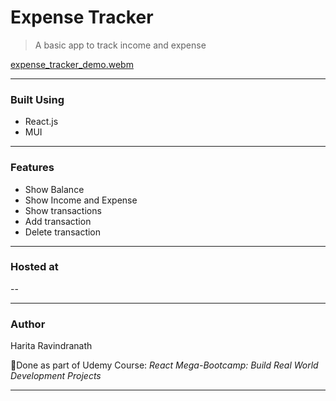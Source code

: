 # Expense Tracker
> A basic app to track income and expense


[expense_tracker_demo.webm](https://github.com/harita-gr/expense-tracker/assets/61909695/cf35c785-b400-4cbb-a552-369706075959)

---
### Built Using
- React.js
- MUI
---
### Features
- Show Balance
- Show Income and Expense
- Show transactions
- Add transaction
- Delete transaction
---
### Hosted at
--

---
### Author
Harita Ravindranath

📌Done as part of Udemy Course: _React Mega-Bootcamp: Build Real World Development Projects_

---

